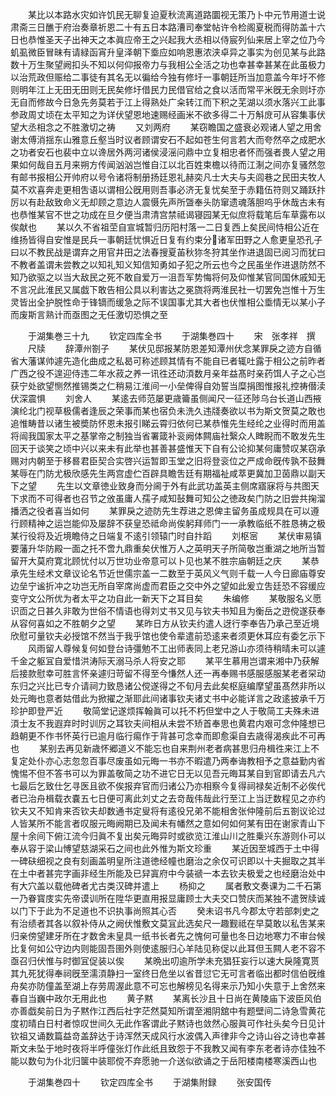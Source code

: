 <!-- { "loadSidebar": true } -->
　　某比以本路水灾如许饥民无聊复迫夏秋流离道路圜视无策乃卜中元节用道士说肃斋三日醮于府治奏章祈恩二十有五日本路漕司奉堂帖许令检阁夏税而得防盖十六日也恭惟圣天子出神天之本眞应帝王之兴起我大丞相以侍宸列仙来居上宰之位乃今虮虱微臣冒昧有请緑函宵升皇泽朝下埀应如响恩惠浓浃卓异之事实为创见某与此路数十万生聚望阙扣头不知以何仰报帝力与我相公全活之功也幸甚幸甚某在此虽极力以治荒政但赈给二事徒有其名无以徧给今独有修圩一事朝廷所当加意盖今年圩不修则明年江上无田无田则无民矣修圩借民力民借官给之食以活而常平米旣无余则圩亦无自而修故今日急先务莫若于江上得熟处广籴转江而下积之芜湖以须水落兴工此事参政周丈顷在太平知之为详伏望恩地速赐经画米不欲多得二十万斛庻可从容集事伏望大丞相念之不胜激切之祷
　　又刘两府
　　某窃瞻国之盛衰必观诸人望之用舍谢太傅消揺东山雅意丘壑当时议者顾谓安石不起如苍生何言若大而夸然卒之成肥水之功者安石也裴中立以谗居外两河诸侯浸滛问鼎中立复相忠者怀而强者畏人望之用果如何哉自五月来朔方传闻汹汹岂惟自江以北百姓束檐以待而江淛之间亦复骚然忽有邮书报相公开帅府以号令诸将制册扬廷恩礼赫奕凡士大夫与夫闾巷之民田夫牧人莫不欢喜奔走更相吿语以谓相公旣用则吾事必济无复忧矣至于赤籍伍符则又踊跃抃厉以有赴敌致命义无却顾之意边人震慑先声所曁奉头防窜遗魂落胆呜乎休哉古未有也恭惟某官不世之功成在旦夕便当肃清宫禁祗谒寝园某无似庶将载笔后车草露布以俟献也
　　某以久不省祖茔自宣城暂归历阳村落一二日复西上矣民间恃相公近在维扬皆得自安惟是民兵一事朝廷忧惧近日复有约束分诸军田野之人愈更皇恐孔子曰以不教民战是谓弃之用官井田之法春搜夏苖秋狝冬狩其坐作进退固已阅习而犹曰不教者盖谓未尝教之以知礼知义知信知勇如子犯之所云也今之民虽坐作进退防然不知乃欲驱之以当大敌民之死不敢自爱万一沮吾军势悔将何及仰惟某官同国休戚知无不言况此淮民又属戯下敢告相公具以利害达之冕旒将两淮民社一切罢免岂惟十万生灵皆出全护脱性命于锋镝而缓急之际不误国事尤其大者也伏惟相公埀情无以某小子而废斯言熟计而亟图之无任激切恐惧之至




　　于湖集巻三十九
　　钦定四库全书
　　于湖集巻四十
　　宋　张孝祥　撰
　　尺牍
　　辞潭州劄子
　　某伏见邸报某防恩差知潭州伏念某罪戾之迹方自循省大藩谋帅遽先造化曲成之私曷可称述顾其情有不能自已者辄吐露于相公之前昨者广西之役不遑迎侍违二年水菽之养一讯徃还动湏数月亲年益髙时亲药饵人子之心岂获宁处欲望恻然推锡类之仁稍易江淮间一小垒俾得自効誓当糜捐图惟报礼控祷僣渎伏深震惧
　　刘舍人
　　某逺去师范屡更歳籥虽侧闻尺一征还陟乌台长道山西掖演纶北门视草极儒者逢辰之荣事而某也宿负未洗久违牋奏欲以书为斯文贺莫之敢也追惟畴昔以诸生被奬防怀恩未报引睇云霄归依何已某恭惟先生经纶之业得时而用盖将闿我国家太平之基掌帝之制独当省署箴补衮阙体闗庙社繄众人睥睨而不敢发先生回天于谈笑之顷中兴以来未有此举也甚善甚盛惟天下自有公论抑某何庸赞叹某窃承赐对内朝至于移晷君臣契合实啓兴运暂即玉堂之旧将登衮位之严成命旣传孰不鼓舞某辱在门防尤极欣感先生两宫虚伫百辟具瞻吿廷有期福祉咸萃更冀加卫茵鼎以副天下之望
　　先生以文章徳业致身而分阃于外有此武功盖英主侧席寤寐将与共图天下求而不可得者也召节之攽虽庸人孺子咸知鼔舞可知公之徳政矣门防之旧尝共掬溜播洒之役者喜当如何
　　某罪戾之迹防先生荐进之恩俾主留务虽成规具在可以遵行顾精神之运岂能仰及屡辞不获皇恐祗命尚俟躬拜师门一一承教临纸不胜恳祷之极某行役将及近境瞻侍之日端复不逺引领辕门时自抃蹈
　　刘枢宻
　　某伏审易镇要藩升华防殿一面之托不啻九鼎重矣伏惟万人之英明天子所简敬岂重湖之地所当暂留开大莫府寛北顾忧付以万世功业帝意可以卜见也某不胜宗庙朝廷之庆
　　某恭承先生经术文章议论名节近世儒宗盖一二数至于英风义气则千载一人今日廊庙尊安边垒宁谧折冲之功岂无所自宰席尚虚而君臣之交中外之望如此爰立吿廷恐不容缓应变守文公所优为者太平之功自此一新天下之耳目矣
　　朱编修
　　某敬服名义愿识靣之日甚久非敢为世俗不情语也得刘丈书又见与钦夫书知且为衡岳之逰傥遂获奉从容何喜如之不胜朝夕之望
　　某昨日方从钦夫约遣人迓行李奉告乃承己至近境欣慰可量钦夫必授馆不然当于我乎馆也使令辈遣前恐逺来者须更休耳应有委乞示下
　　风雨留人尊候复何如登台诗彊勉不工出师表同上老兄游山亦须待稍晴未可以遽千金之躯冝自爱惜洪涛际天溺马杀人将安之耶
　　某平生慕用岂谓来湘中乃获解后接款慰幸可胜言怀亲遽归苛留不得至今慊然人还一再奉赐书感服感服某老者罙动东归之兴比已专介请祠力致恳诸公傥遂得之不旬月去此矣枢庭编摩望虽髙然非所以处元晦也意者姑借此为掀擢之渐耶此间诸事钦夫诸丈书中必能详言之政逺披承千万珍护即登严近
　　敬简堂记遂烦挥翰眞可以托不朽但堂中之人于敬简工夫殊未进湏士友不我遐弃时时训厉之耳钦夫间相从未尝不矫首奉思也黄君内艰可念仲隆想已趋朝更不作书怀英行已逾月临行痬作于背甚可念幸而即愈渠自去歳得渴疾此不可再也
　　某别去再见新歳怀郷道义不能忘也自来荆州老者病甚思归舟楫徃来江上不复定处仆亦心志忽忽百事尽废虽如元晦一书亦不暇遣乃两奉诲教相予之意益勤内省愧惕不但不答书可以为罪盖敬简之功不进它日无以见吾元晦耳某自到官即请去凡六七最后乞致仕乞寻医且欲不俟报弃官而归诸公乃亦相察今复得祠禄矣近制不必俟代者已治舟楫载衣嚢五七日便可离此刘丈之去竒哉伟哉此行至江上当迂数程见之亦约钦夫又不知肯来否钦夫却数通书定叟将有逺役兄弟不能相舍张仲隆前后五劄议论过人皆某所不能言者叹服元晦阙期已及闻未有幡然之意如何如何某有田在谢家青山下屋十余间下俯江流今归眞不复出矣元晦异时或欲览江淮山川之胜乗兴东游则仆可以奉从容于梁山愽望慈湖采石之间也此外惟为斯文珍重
　　某近因至城西于土中得一碑砆细视之良有刻画盖明皇所注道徳经幢也磨治之余仅可识即以十夫掘取之其半在土中者甚完字画非经生所能及已舁寘府中今装禠一本去钦夫极爱之也经磨治处中有大穴盖以载他碑者尤古类汉碑并遣上
　　杨抑之
　　属者敷文奏课为二千石第一乃眷寳庋实先帝谟训所在陞华更直用报显庸顾士大夫交口赞庆而某独不遣贺牍诚以门下于此为不足道也不识执事尚照其心否
　　癸未诏书凡今郡太守若部刺史之有治绩者其各以叙补侍从之阙伏惟敷文莫冝此选矣尺一趣觐祗在早莫敢以私吿某来归亲傍望建牙所在才数舍未皇具一纸书长者先之愧何可量也冬日边地寒力不审台候比复何如公守边内则能固吾圉外则使逺服归心羊陆见称促以此耳但玉闗人老不容不亟召归伏惟与时御冝促装以俟
　　某晩出叨逾所学未充猖狂妄行以速大戾隆寛贳其九死犹得奉祠旣至濡湏静扫一室终日危坐以省昔愆它无可言者临出都时信伯旣维舟矣亦防僮盖至湖上存劳周渥此意不可忘也解榜见名得来示乃知小失意于上舍然来春自当巍中政尔无用此也
　　黄子黙
　　某离长沙且十日尚在黄陵庙下波臣风伯亦善戯矣前日为子黙作江西后社字茫然莫知所谓至湘阴舘中有题壁间二诗急雪黄花度初晴白日村者惊叹世间久无此作客谓此子黙诗也敛然心服眞可作社头矣今日见计钦祖又诵数篇益竒盖辞达于诗浑然天成风行水波偶入声律非今之诗山谷之诗也幸甚斯文未坠于地时夜将半呼僮张灯作此纸且致怨于不我教又闻有李东老者诗亦佳独不能以数句为仆北归箧中装耶傥不弃愿驰一介送似欲诵之于岳阳楼南楼寒溪西山也














　　于湖集巻四十
　　钦定四库全书
　　于湖集附録
　　张安国传
